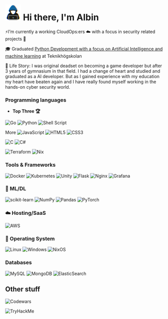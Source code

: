 # <picture><img src = "https://github.com/meDracula/meDracula/blob/main/images/about_me.gif?raw=true" width = 50px></picture> Hi there, I'm Albin

⚡I’m currently a working CloudOps:ers ☁️ with a focus in security related projects :satellite:

🎓 Graduated [Python Development with a focus on Artificial Intelligence and machine learning](https://teknikhogskolan.se/utbildningar/pythonutvecklare-ai/) at Teknikhögskolan

🌱 Life Story: I was original deadset on becoming a game developer but after 3 years of gymnasium in that field.
I had a change of heart and studied and graduated as a AI developer.
But as I gained experience with my education my heart have beaten again and I have really found myself working in the hands-on cyber security world.<br>

### Programming languages
* **Top Three 🏆**

![Go](https://img.shields.io/badge/go-%2300ADD8.svg?style=for-the-badge&logo=go&logoColor=white)
![Python](https://img.shields.io/badge/python-3670A0?style=for-the-badge&logo=python&logoColor=ffdd54)
![Shell Script](https://img.shields.io/badge/shell_script-%23121011.svg?style=for-the-badge&logo=gnu-bash&logoColor=white)

More
![JavaScript](https://img.shields.io/badge/javascript-%23323330.svg?style=for-the-badge&logo=javascript&logoColor=%23F7DF1E)
![HTML5](https://img.shields.io/badge/html5-%23E34F26.svg?style=for-the-badge&logo=html5&logoColor=white)
![CSS3](https://img.shields.io/badge/css3-%231572B6.svg?style=for-the-badge&logo=css3&logoColor=white)

![C](https://img.shields.io/badge/c-%2300599C.svg?style=for-the-badge&logo=c&logoColor=white)
![C#](https://img.shields.io/badge/c%23-%23239120.svg?style=for-the-badge&logo=csharp&logoColor=white)

![Terraform](https://img.shields.io/badge/terraform-%235835CC.svg?style=for-the-badge&logo=terraform&logoColor=white)
![Nix](https://img.shields.io/badge/NIX-5277C3.svg?style=for-the-badge&logo=NixOS&logoColor=white)

### Tools & Frameworks
![Docker](https://img.shields.io/badge/docker-%230db7ed.svg?style=for-the-badge&logo=docker&logoColor=white)
![Kubernetes](https://img.shields.io/badge/kubernetes-%23326ce5.svg?style=for-the-badge&logo=kubernetes&logoColor=white)
![Unity](https://img.shields.io/badge/unity-%23000000.svg?style=for-the-badge&logo=unity&logoColor=white)
![Flask](https://img.shields.io/badge/flask-%23000.svg?style=for-the-badge&logo=flask&logoColor=white)
![Nginx](https://img.shields.io/badge/nginx-%23009639.svg?style=for-the-badge&logo=nginx&logoColor=white)
![Grafana](https://img.shields.io/badge/grafana-%23F46800.svg?style=for-the-badge&logo=grafana&logoColor=white)

### 🧙 ML/DL
![scikit-learn](https://img.shields.io/badge/scikit--learn-%23F7931E.svg?style=for-the-badge&logo=scikit-learn&logoColor=white)
![NumPy](https://img.shields.io/badge/numpy-%23013243.svg?style=for-the-badge&logo=numpy&logoColor=white)
![Pandas](https://img.shields.io/badge/pandas-%23150458.svg?style=for-the-badge&logo=pandas&logoColor=white)
![PyTorch](https://img.shields.io/badge/PyTorch-%23EE4C2C.svg?style=for-the-badge&logo=PyTorch&logoColor=white)

### ☁️ Hosting/SaaS
![AWS](https://img.shields.io/badge/AWS-%23FF9900.svg?style=for-the-badge&logo=amazon-aws&logoColor=white)

### 🩻 Operating System
![Linux](https://img.shields.io/badge/Linux-FCC624?style=for-the-badge&logo=linux&logoColor=black)
![Windows](https://img.shields.io/badge/Windows-0078D6?style=for-the-badge&logo=windows&logoColor=white)
![NixOS](https://img.shields.io/badge/NIXOS-5277C3.svg?style=for-the-badge&logo=NixOS&logoColor=white)

### Databases
![MySQL](https://img.shields.io/badge/mysql-%2300f.svg?style=for-the-badge&logo=mysql&logoColor=white)
![MongoDB](https://img.shields.io/badge/MongoDB-%234ea94b.svg?style=for-the-badge&logo=mongodb&logoColor=white)
![ElasticSearch](https://img.shields.io/badge/-ElasticSearch-005571?style=for-the-badge&logo=elasticsearch)

## Other stuff
![Codewars](https://www.codewars.com/users/meFrankenstein/badges/small)

<img src="https://tryhackme-badges.s3.amazonaws.com/medracula.png" alt="TryHackMe">
